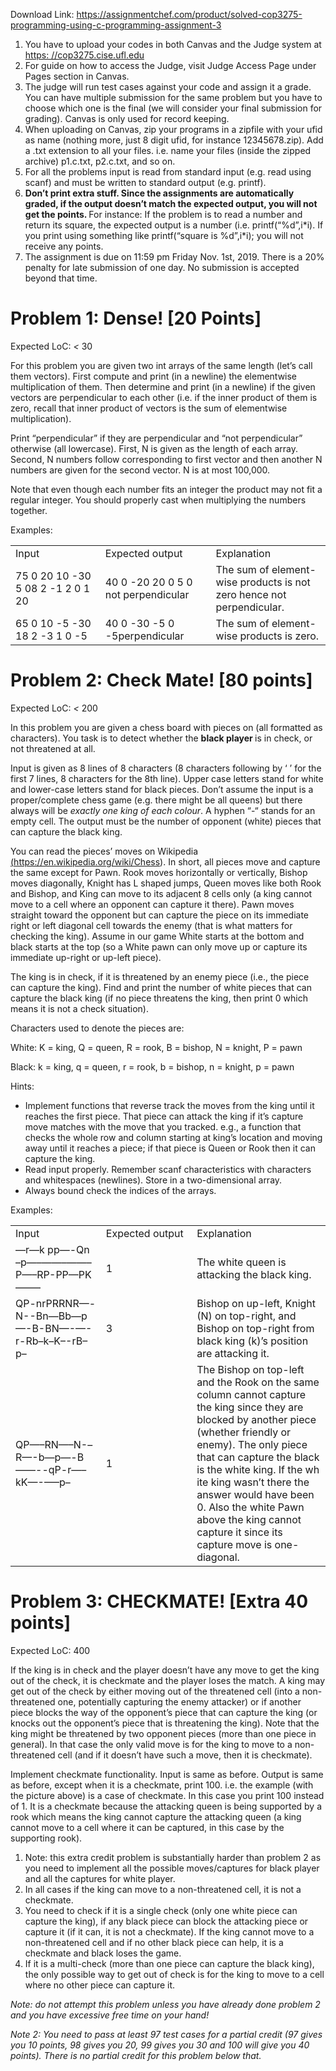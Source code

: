 Download Link: https://assignmentchef.com/product/solved-cop3275-programming-using-c-programming-assignment-3
<br>
<ol>

 <li>You have to upload your codes in both Canvas and the Judge system at <a href="https://cop3275.cise.ufl.edu/">https: </a><a href="https://cop3275.cise.ufl.edu/">//cop3275.cise.ufl.edu</a></li>

 <li>For guide on how to access the Judge, visit Judge Access Page under Pages section in Canvas.</li>

 <li>The judge will run test cases against your code and assign it a grade. You can have multiple submission for the same problem but you have to choose which one is the final (we will consider your final submission for grading). Canvas is only used for record keeping.</li>

 <li>When uploading on Canvas, zip your programs in a zipfile with your ufid as name (nothing more, just 8 digit ufid, for instance 12345678.zip). Add a .txt extension to all your files. i.e. name your files (inside the zipped archive) p1.c.txt, p2.c.txt, and so on.</li>

 <li>For all the problems input is read from standard input (e.g. read using scanf) and must be written to standard output (e.g. printf).</li>

 <li><strong>Don’t print extra stuff. Since the assignments are automatically graded, if the output doesn’t match the expected output, you will not get the points. </strong>For instance: If the problem is to read a number and return its square, the expected output is a number (i.e. printf(“%d”,i*i). If you print using something like printf(“square is %d”,i*i); you will not receive any points.</li>

 <li>The assignment is due on 11:59 pm Friday Nov. 1st, 2019. There is a 20% penalty for late submission of one day. No submission is accepted beyond that time.</li>

</ol>

<h1>Problem 1: Dense!                                                                   [20 Points]</h1>

Expected LoC: <em>&lt; </em>30

For this problem you are given two int arrays of the same length (let’s call them vectors). First compute and print (in a newline) the elementwise multiplication of them. Then determine and print (in a newline) if the given vectors are perpendicular to each other (i.e. if the inner product of them is zero, recall that inner product of vectors is the sum of elementwise multiplication).

Print “perpendicular” if they are perpendicular and “not perpendicular” otherwise (all lowercase). First, N is given as the length of each array. Second, N numbers follow corresponding to first vector and then another N numbers are given for the second vector. N is at most 100,000.

Note that even though each number fits an integer the product may not fit a regular integer. You should properly cast when multiplying the numbers together.

Examples:

<table width="530">

 <tbody>

  <tr>

   <td width="164">Input</td>

   <td width="175">Expected output</td>

   <td width="191">Explanation</td>

  </tr>

  <tr>

   <td width="164">75 0 20 10 -30 5 08 2 -1 2 0 1 20</td>

   <td width="175">40 0 -20 20 0 5 0 not perpendicular</td>

   <td width="191">The sum of element-wise products is not zero hence not perpendicular.</td>

  </tr>

  <tr>

   <td width="164">65 0 10 -5 -30 18 2 -3 1 0 -5</td>

   <td width="175">40 0 -30 -5 0 -5perpendicular</td>

   <td width="191">The sum of element-wise products is zero.</td>

  </tr>

 </tbody>

</table>

<h1>Problem 2: Check Mate!                                                        [80 points]</h1>

Expected LoC: <em>&lt; </em>200

In this problem you are given a chess board with pieces on (all formatted as characters). You task is to detect whether the <strong>black player </strong>is in check, or not threatened at all.

Input is given as 8 lines of 8 characters (8 characters following by ‘
’ for the first 7 lines, 8 characters for the 8th line). Upper case letters stand for white and lower-case letters stand for black pieces. Don’t assume the input is a proper/complete chess game (e.g. there might be all queens) but there always will be <em>exactly one king of each colour</em>. A hyphen “-“ stands for an empty cell. The output must be the number of opponent (white) pieces that can capture the black king.

You can read the pieces’ moves on Wikipedia <a href="https://en.wikipedia.org/wiki/Chess">(https://en.wikipedia.org/wiki/Chess).</a> In short, all pieces move and capture the same except for Pawn. Rook moves horizontally or vertically, Bishop moves diagonally, Knight has L shaped jumps, Queen moves like both Rook and Bishop, and King can move to its adjacent 8 cells only (a king cannot move to a cell where an opponent can capture it there). Pawn moves straight toward the opponent but can capture the piece on its immediate right or left diagonal cell towards the enemy (that is what matters for checking the king). Assume in our game White starts at the bottom and black starts at the top (so a White pawn can only move up or capture its immediate up-right or up-left piece).

The king is in check, if it is threatened by an enemy piece (i.e., the piece can capture the king). Find and print the number of white pieces that can capture the black king (if no piece threatens the king, then print 0 which means it is not a check situation).

Characters used to denote the pieces are:

White: K = king, Q = queen, R = rook, B = bishop, N = knight, P = pawn

Black: k = king, q = queen, r = rook, b = bishop, n = knight, p = pawn

Hints:

<ul>

 <li>Implement functions that reverse track the moves from the king until it reaches the first piece. That piece can attack the king if it’s capture move matches with the move that you tracked. e.g., a function that checks the whole row and column starting at king’s location and moving away until it reaches a piece; if that piece is Queen or Rook then it can capture the king.</li>

 <li>Read input properly. Remember scanf characteristics with characters and whitespaces (newlines). Store in a two-dimensional array.</li>

 <li>Always bound check the indices of the arrays.</li>

</ul>

Examples:

<table width="530">

 <tbody>

  <tr>

   <td width="148">Input</td>

   <td width="148">Expected output</td>

   <td width="233">Explanation</td>

  </tr>

  <tr>

   <td width="148">—r—k pp—-Qn –p—–——–——–P—–RP-PP—PK——–</td>

   <td width="148">1</td>

   <td width="233">The white queen is attacking the black king.</td>

  </tr>

  <tr>

   <td width="148">QP-nrPRRNR—-N--Bn—Bb—p—-B-BN—-—-r-Rb–k–K–-rB–p–</td>

   <td width="148">3</td>

   <td width="233">Bishop on up-left, Knight (N) on top-right, and Bishop on top-right from black king (k)’s position are attacking it.</td>

  </tr>

  <tr>

   <td width="148">QP—–RN—–N-–R—-b—p—-B——--qP-r—–kK—-—–p–</td>

   <td width="148">1</td>

   <td width="233">The Bishop on top-left and the Rook on the same column cannot capture the king since they are blocked by another piece (whether friendly or enemy). The only piece that can capture the black is the white king. If the wh ite king wasn’t there the answer would have been 0. Also the white Pawn above the king cannot capture it since its capture move is one-diagonal.</td>

  </tr>

 </tbody>

</table>

<h1>Problem 3: CHECKMATE!                                        [Extra 40 points]</h1>

Expected LoC: 400

If the king is in check and the player doesn’t have any move to get the king out of the check, it is checkmate and the player loses the match. A king may get out of the check by either moving out of the threatened cell (into a non-threatened one, potentially capturing the enemy attacker) or if another piece blocks the way of the opponent’s piece that can capture the king (or knocks out the opponent’s piece that is threatening the king). Note that the king might be threatened by two opponent pieces (more than one piece in general). In that case the only valid move is for the king to move to a non-threatened cell (and if it doesn’t have such a move, then it is checkmate).

Implement checkmate functionality. Input is same as before. Output is same as before, except when it is a checkmate, print 100. i.e. the example (with the picture above) is a case of checkmate. In this case you print 100 instead of 1. It is a checkmate because the attacking queen is being supported by a rook which means the king cannot capture the attacking queen (a king cannot move to a cell where it can be captured, in this case by the supporting rook).

<ol>

 <li>Note: this extra credit problem is substantially harder than problem 2 as you need to implement all the possible moves/captures for black player and all the captures for white player.</li>

 <li>In all cases if the king can move to a non-threatened cell, it is not a checkmate.</li>

 <li>You need to check if it is a single check (only one white piece can capture the king), if any black piece can block the attacking piece or capture it (if it can, it is not a checkmate). If the king cannot move to a non-threatened cell and if no other black piece can help, it is a checkmate and black loses the game.</li>

 <li>If it is a multi-check (more than one piece can capture the black king), the only possible way to get out of check is for the king to move to a cell where no other piece can capture it.</li>

</ol>

<em>Note: do not attempt this problem unless you have already done problem 2 and you have excessive free time on your hand!</em>

<em>Note 2: You need to pass at least 97 test cases for a partial credit (97 gives you 10 points, 98 gives you 20, 99 gives you 30 and 100 will give you 40 points). There is no partial credit for this problem below that.</em>